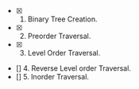 - [x] 1. Binary Tree Creation.
- [x] 2. Preorder Traversal.
- [x] 3. Level Order Traversal.
- [] 4. Reverse Level order Traversal.
- [] 5. Inorder Traversal.